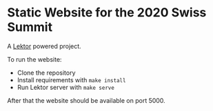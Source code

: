 # Static Website for the 2020 Swiss Summit

A [Lektor](https://www.getlektor.com/) powered project.

To run the website:

* Clone the repository
* Install requirements with `make install`
* Run Lektor server with `make serve`

After that the website should be available on port 5000.
